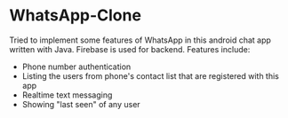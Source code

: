 # WhatsApp-Clone
Tried to implement some features of WhatsApp in this android chat app written with Java. Firebase is used for backend.
Features include:
- Phone number authentication
- Listing the users from phone's contact list that are registered with this app
- Realtime text messaging
- Showing "last seen" of any user
